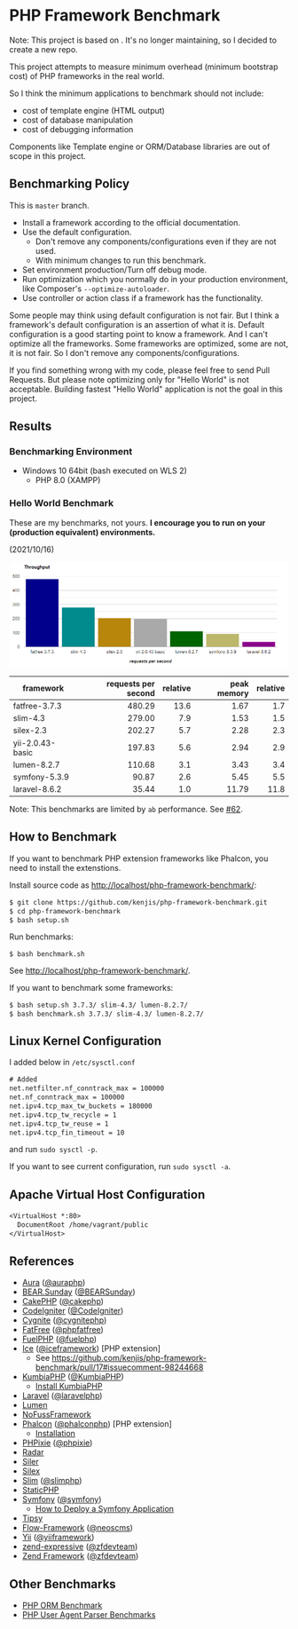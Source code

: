 # PHP Framework Benchmark

Note: This project is based on [
](https://github.com/kenjis/php-framework-benchmark). It's no longer maintaining, so I decided to create a new repo. 

This project attempts to measure minimum overhead (minimum bootstrap cost) of PHP frameworks in the real world.

So I think the minimum applications to benchmark should not include:

* cost of template engine (HTML output)
* cost of database manipulation
* cost of debugging information

Components like Template engine or ORM/Database libraries are out of scope in this project.

## Benchmarking Policy

This is `master` branch.

* Install a framework according to the official documentation.
* Use the default configuration.
  * Don't remove any components/configurations even if they are not used.
  * With minimum changes to run this benchmark.
* Set environment production/Turn off debug mode.
* Run optimization which you normally do in your production environment, like Composer's `--optimize-autoloader`.
* Use controller or action class if a framework has the functionality.

Some people may think using default configuration is not fair. But I think a framework's default configuration is an assertion of what it is. Default configuration is a good starting point to know a framework. And I can't optimize all the frameworks. Some frameworks are optimized, some are not, it is not fair. So I don't remove any components/configurations.

If you find something wrong with my code, please feel free to send Pull Requests. But please note optimizing only for "Hello World" is not acceptable. Building fastest "Hello World" application is not the goal in this project.

## Results

### Benchmarking Environment

* Windows 10 64bit (bash executed on WLS 2)
  * PHP 8.0 (XAMPP)

### Hello World Benchmark

These are my benchmarks, not yours. **I encourage you to run on your (production equivalent) environments.**

(2021/10/16)

![Benchmark Results Graph](img/php-framework-benchmark-throughput.jpg)

|framework          |requests per second|relative|peak memory|relative|
|-------------------|------------------:|-------:|----------:|-------:|
|fatfree-3.7.3      |             480.29|    13.6|       1.67|     1.7|
|slim-4.3           |             279.00|     7.9|       1.53|     1.5|
|silex-2.3          |             202.27|     5.7|       2.28|     2.3|
|yii-2.0.43-basic   |             197.83|     5.6|       2.94|     2.9|
|lumen-8.2.7        |             110.68|     3.1|       3.43|     3.4|
|symfony-5.3.9      |              90.87|     2.6|       5.45|     5.5|
|laravel-8.6.2      |              35.44|     1.0|      11.79|    11.8|

Note: This benchmarks are limited by `ab` performance. See [#62](https://github.com/kenjis/php-framework-benchmark/issues/62).

## How to Benchmark

If you want to benchmark PHP extension frameworks like Phalcon, you need to install the extenstions.

Install source code as <http://localhost/php-framework-benchmark/>:

~~~
$ git clone https://github.com/kenjis/php-framework-benchmark.git
$ cd php-framework-benchmark
$ bash setup.sh
~~~

Run benchmarks:

~~~
$ bash benchmark.sh
~~~

See <http://localhost/php-framework-benchmark/>.

If you want to benchmark some frameworks:

~~~
$ bash setup.sh 3.7.3/ slim-4.3/ lumen-8.2.7/
$ bash benchmark.sh 3.7.3/ slim-4.3/ lumen-8.2.7/
~~~

## Linux Kernel Configuration

I added below in `/etc/sysctl.conf`

~~~
# Added
net.netfilter.nf_conntrack_max = 100000
net.nf_conntrack_max = 100000
net.ipv4.tcp_max_tw_buckets = 180000
net.ipv4.tcp_tw_recycle = 1
net.ipv4.tcp_tw_reuse = 1
net.ipv4.tcp_fin_timeout = 10
~~~

and run `sudo sysctl -p`.

If you want to see current configuration, run `sudo sysctl -a`.

## Apache Virtual Host Configuration

~~~
<VirtualHost *:80>
  DocumentRoot /home/vagrant/public
</VirtualHost>
~~~

## References

* [Aura](http://auraphp.com/) ([@auraphp](https://twitter.com/auraphp))
* [BEAR.Sunday](https://bearsunday.github.io/) ([@BEARSunday](https://twitter.com/BEARSunday))
* [CakePHP](http://cakephp.org/) ([@cakephp](https://twitter.com/cakephp))
* [CodeIgniter](http://www.codeigniter.com/) ([@CodeIgniter](https://twitter.com/CodeIgniter))
* [Cygnite](http://www.cygniteframework.com/) ([@cygnitephp](https://twitter.com/cygnitephp))
* [FatFree](http://fatfreeframework.com/) ([@phpfatfree](https://twitter.com/phpfatfree))
* [FuelPHP](http://fuelphp.com/) ([@fuelphp](https://twitter.com/fuelphp))
* [Ice](http://www.iceframework.org/) ([@iceframework](https://twitter.com/iceframework)) [PHP extension]
  * See https://github.com/kenjis/php-framework-benchmark/pull/17#issuecomment-98244668
* [KumbiaPHP](https://github.com/KumbiaPHP/KumbiaPHP) ([@KumbiaPHP](https://twitter.com/KumbiaPHP))
  * [Install KumbiaPHP](https://github.com/KumbiaPHP/Documentation/blob/master/en/to-install.md#instalar-kumbiaphp)
* [Laravel](http://laravel.com/) ([@laravelphp](https://twitter.com/laravelphp))
* [Lumen](http://lumen.laravel.com/)
* [NoFussFramework](http://www.nofussframework.com/)
* [Phalcon](http://phalconphp.com/) ([@phalconphp](https://twitter.com/phalconphp)) [PHP extension]
  * [Installation](https://docs.phalconphp.com/en/latest/reference/install.html)
* [PHPixie](http://phpixie.com/) ([@phpixie](https://twitter.com/phpixie))
* [Radar](https://github.com/radarphp/Radar.Project)
* [Siler](https://github.com/leocavalcante/siler)
* [Silex](http://silex.sensiolabs.org/)
* [Slim](http://www.slimframework.com/) ([@slimphp](https://twitter.com/slimphp))
* [StaticPHP](https://github.com/gintsmurans/staticphp)
* [Symfony](http://symfony.com/) ([@symfony](https://twitter.com/symfony))
  * [How to Deploy a Symfony Application](http://symfony.com/doc/current/cookbook/deployment/tools.html)
* [Tipsy](http://tipsy.la)
* [Flow-Framework](https://flow.neos.io) ([@neoscms](https://twitter.com/neoscms))
* [Yii](http://www.yiiframework.com/) ([@yiiframework](https://twitter.com/yiiframework))
* [zend-expressive](https://github.com/zendframework/zend-expressive) ([@zfdevteam](https://twitter.com/zfdevteam))
* [Zend Framework](http://framework.zend.com/) ([@zfdevteam](https://twitter.com/zfdevteam))

## Other Benchmarks

* [PHP ORM Benchmark](https://github.com/kenjis/php-orm-benchmark)
* [PHP User Agent Parser Benchmarks](https://github.com/kenjis/user-agent-parser-benchmarks)
